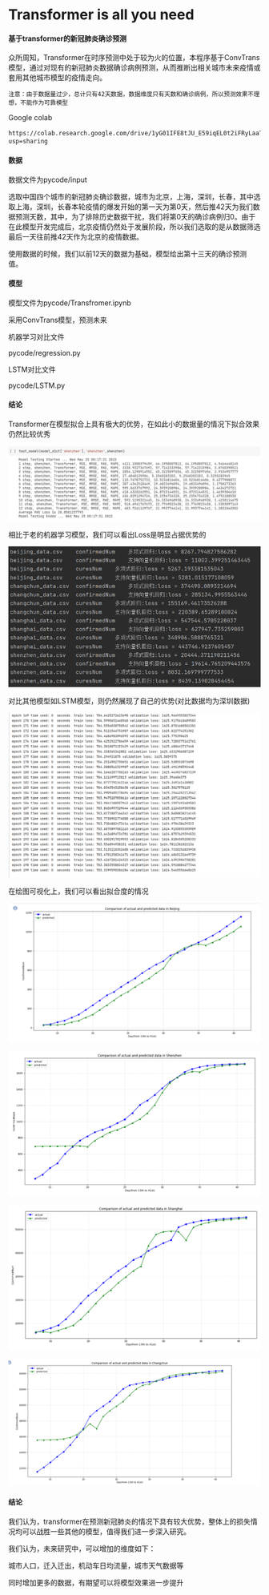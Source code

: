 #  Transformer is all you need
#### 基于transformer的新冠肺炎确诊预测

众所周知，Transformer在时序预测中处于较为火的位置，本程序基于ConvTrans模型，通过对现有的新冠肺炎数据确诊病例预测，从而推断出相关城市未来疫情或套用其他城市模型的疫情走向。

```
注意：由于数据量过少，总计只有42天数据，数据维度只有天数和确诊病例，所以预测效果不理想，不能作为可靠模型
```

Google colab

```
https://colab.research.google.com/drive/1yG01IFE8tJU_E59iqEL0t2iFRyLaaTYA?usp=sharing
```

#### 数据

数据文件为pycode/input

选取中国四个城市的新冠肺炎确诊数据，城市为北京，上海，深圳，长春，其中选取上海，深圳，长春本轮疫情的爆发开始的第一天为第0天，然后推42天为我们数据预测天数，其中，为了排除历史数据干扰，我们将第0天的确诊病例归0。由于在此模型开发完成后，北京疫情仍然处于发展阶段，所以我们选取的是从数据筛选最后一天往前推42天作为北京的疫情数据。

使用数据的时候，我们以前12天的数据为基础，模型给出第十三天的确诊预测值。

#### 模型

模型文件为pycode/Transfromer.ipynb

采用ConvTrans模型，预测未来

机器学习对比文件

pycode/regression.py

LSTM对比文件

pycode/LSTM.py

#### 结论

Transformer在模型拟合上具有极大的优势，在如此小的数据量的情况下拟合效果仍然比较优秀

![img(6)](src\img(6).png)

相比于老的机器学习模型，我们可以看出Loss是明显占据优势的

![img(7)](src\img(7).png)

对比其他模型如LSTM模型，则仍然展现了自己的优势(对比数据均为深圳数据)

![img(5)](src\img(5).png)

在绘图可视化上，我们可以看出拟合度的情况

![img (4)](src\img(4).png)

![img(1)](src\img(1).png)

![img(2)](src\img(2).png)

![img(3)](src\img(3).png)

#### 结论

我们认为，transformer在预测新冠肺炎的情况下具有较大优势，整体上的损失情况均可以战胜一些其他的模型，值得我们进一步深入研究。

我们认为，未来研究中，可以增加的维度如下：

城市人口，迁入迁出，机动车日均流量，城市天气数据等

同时增加更多的数据，有期望可以将模型效果进一步提升

